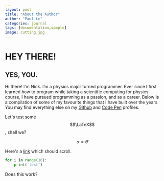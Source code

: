 ```yaml
---
layout: post
title: "About the Author"
author: "Paul Le"
categories: journal
tags: [documentation,sample]
image: cutting.jpg
---
```


# HEY THERE!

## YES, YOU.

Hi there! I'm Nick. I’m a physics major turned programmer. Ever since I first learned how to program while taking a scientific computing for physics course, I have pursued programming as a passion, and as a career. Below is a compilation of some of my favourite things that I have built over the years. You may find everything else on my <a href="http://github.com/lenpaul" target="_blank">Github</a> and <a href="https://codepen.io/lenpaul" target="_blank">Code Pen</a> profiles.

Let's test some $$\LaTeX$$, shall we?

$$\alpha = \dot{\theta}$$

Here's a <a href="#test">link</a> which should scroll.

~~~ python
for i in range(10):
    print('test')
~~~

<nav id="test">
Does this work?
</nav>